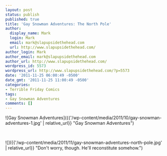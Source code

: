 ```yaml
---
layout: post
status: publish
published: true
title: 'Gay Snowman Adventures: The North Pole'
author:
  display_name: Mark
  login: Mark
  email: mark@slapupsidethehead.com
  url: http://www.slapupsidethehead.com/
author_login: Mark
author_email: mark@slapupsidethehead.com
author_url: http://www.slapupsidethehead.com/
wordpress_id: 5573
wordpress_url: http://www.slapupsidethehead.com/?p=5573
date: '2011-11-25 06:00:49 -0500'
date_gmt: '2011-11-25 11:00:49 -0500'
categories:
- Terrible Friday Comics
tags:
- Gay Snowman Adventures
comments: []
---
```

![Gay Snowman Adventures]({{'/wp-content/media/2011/10/gay-snowman-adventures-1.jpg' | relative_url}} "Gay Snowman Adventures")

&nbsp;

![]({{'/wp-content/media/2011/11/gay-snowman-adventures-north-pole.jpg' | relative_url}} "Don't worry, though. He'll reconstitute somehow.")

